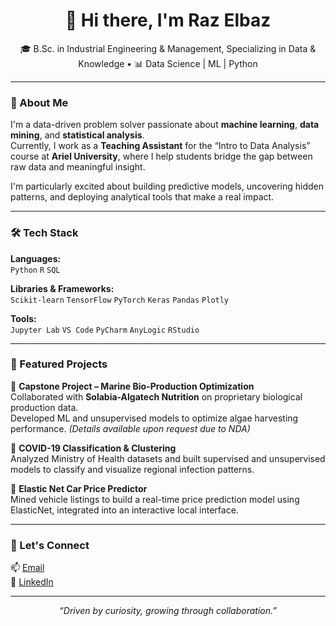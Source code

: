 <h1 align="center">👋 Hi there, I'm Raz Elbaz</h1>
<p align="center">
🎓 B.Sc. in Industrial Engineering & Management, Specializing in Data & Knowledge  •  📊 Data Science | ML | Python
</p>

---

### 🧠 About Me
I'm a data-driven problem solver passionate about **machine learning**, **data mining**, and **statistical analysis**.  
Currently, I work as a **Teaching Assistant** for the “Intro to Data Analysis” course at **Ariel University**, where I help students bridge the gap between raw data and meaningful insight.

I'm particularly excited about building predictive models, uncovering hidden patterns, and deploying analytical tools that make a real impact.

---

### 🛠 Tech Stack
**Languages:**  
`Python` `R` `SQL`  

**Libraries & Frameworks:**  
`Scikit-learn` `TensorFlow` `PyTorch` `Keras` `Pandas` `Plotly`  

**Tools:**  
`Jupyter Lab` `VS Code` `PyCharm` `AnyLogic` `RStudio`  

---

### 🚀 Featured Projects

🔬 **Capstone Project – Marine Bio-Production Optimization**  
Collaborated with **Solabia-Algatech Nutrition** on proprietary biological production data.  
Developed ML and unsupervised models to optimize algae harvesting performance. *(Details available upon request due to NDA)*  

🦠 **COVID-19 Classification & Clustering**  
Analyzed Ministry of Health datasets and built supervised and unsupervised models to classify and visualize regional infection patterns.  

🚗 **Elastic Net Car Price Predictor**  
Mined vehicle listings to build a real-time price prediction model using ElasticNet, integrated into an interactive local interface.  

---

### 🤝 Let's Connect  
📫 [Email](mailto:razelbaz1@gmail.com)  
💼 [LinkedIn](http://www.linkedin.com/in/raz-elbaz-92a0b7261)

---

<p align="center">
<i>“Driven by curiosity, growing through collaboration.”</i>
</p>
